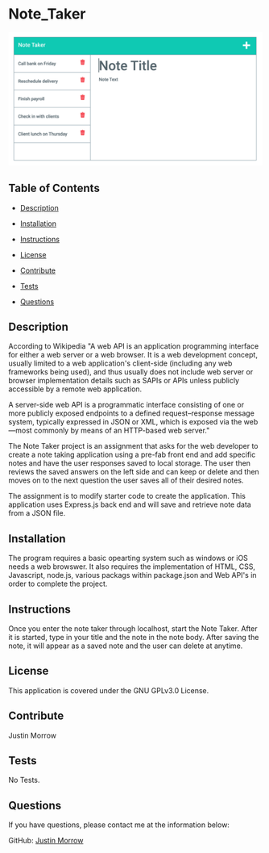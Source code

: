 # Note_Taker
![Thumbnail](assets/homework.png)

## Table of Contents

- [Description](#Description)

- [Installation](#Installation)

- [Instructions](#Instructions)

- [License](#License)

- [Contribute](#Contribute)

- [Tests](#Tests)

- [Questions](#Questions)

## Description

According to Wikipedia "A web API is an application programming interface for either a web server or a web browser. It is a web development concept, usually limited to a web application's client-side (including any web frameworks being used), and thus usually does not include web server or browser implementation details such as SAPIs or APIs unless publicly accessible by a remote web application.


A server-side web API is a programmatic interface consisting of one or more publicly exposed endpoints to a defined request–response message system, typically expressed in JSON or XML, which is exposed via the web—most commonly by means of an HTTP-based web server."

The Note Taker project is an assignment that asks for the web developer to create a note taking application using a pre-fab front end and add specific notes and have the user responses saved to local storage. The user then reviews the saved answers on the left side and can keep or delete and then moves on to the next question the user saves all of their desired notes.

The assignment is to modify starter code to create the application. This application uses Express.js back end and will save and retrieve note data from a JSON file.


## Installation

The program requires a basic opearting system such as windows or iOS needs a web browswer. It also requires the implementation of HTML, CSS, Javascript, node.js, various packags within package.json and Web API's in order to complete the project. 

## Instructions

Once you enter the note taker through localhost, start the Note Taker. After it is started, type in your title and the note in the note body. After saving the note, it will appear as a saved note and the user can delete at anytime.

## License

This application is covered under the GNU GPLv3.0 License.

## Contribute

Justin Morrow

## Tests

No Tests.

## Questions

If you have questions, please contact me at the information below:

GitHub: [Justin Morrow](https://github.com/Justin-Morrow)
